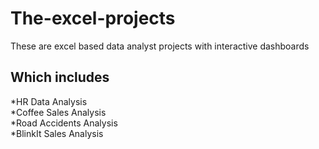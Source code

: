 # The-excel-projects
These are excel based data analyst projects with interactive dashboards

## Which includes  
*HR Data Analysis  
*Coffee Sales Analysis  
*Road Accidents Analysis  
*BlinkIt Sales Analysis  
